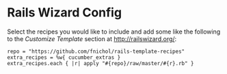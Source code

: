 # Rails Wizard Config

Select the recipes you would like to include and add some like the following to the *Customize Template* section at <http://railswizard.org/>:

    repo = "https://github.com/fnichol/rails-template-recipes"
    extra_recipes = %w{ cucumber_extras }
    extra_recipes.each { |r| apply "#{repo}/raw/master/#{r}.rb" }


